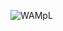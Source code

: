![WAMpL](https://user-images.githubusercontent.com/76423272/162501470-ad01c591-4600-43b7-9e8b-e89bb7a4800c.png)
